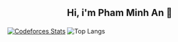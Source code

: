 ## <p align="center">Hi, i'm Pham Minh An 👋</p>

[![Codeforces Stats](https://codeforces-readme-stats.vercel.app/api/card?username=phamminhan.0107&theme=github_dark&disable_animations=false&show_icons=true&force_username=true)](https://codeforces.com/profile/phamminhan.0107)
![Top Langs](https://github-readme-stats.vercel.app/api/top-langs/?username=Minhan39&layout=compact&theme=dark)

<!--
**Minhan39/minhan39** is a ✨ _special_ ✨ repository because its `README.md` (this file) appears on your GitHub profile.

Here are some ideas to get you started:

- 🔭 I’m currently working on ...
- 🌱 I’m currently learning ...
- 👯 I’m looking to collaborate on ...
- 🤔 I’m looking for help with ...
- 💬 Ask me about ...
- 📫 How to reach me: ...
- 😄 Pronouns: ...
- ⚡ Fun fact: ...
-->
